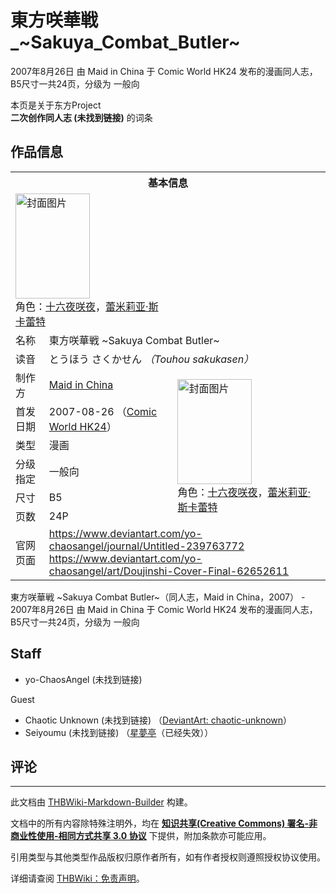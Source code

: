 # 東方咲華戦_~Sakuya_Combat_Butler~

<!-- source html: G:\repos\THBWiki-Markdown-Builder\THBWikiMarkdown\Temp\main\4\4a\ns0%3A%E6%9D%B1%E6%96%B9%E5%92%B2%E8%8F%AF%E6%88%A6_%7ESakuya_Combat_Butler%7E.html -->

2007年8月26日 由 Maid in China 于 Comic World HK24 发布的漫画同人志，B5尺寸一共24页，分级为 一般向

本页是关于东方Project  
 **二次创作同人志 (未找到链接)** 的词条
## 作品信息

<table><tbody><tr><th colspan="3">基本信息</th></tr><tr><td class="cover-artwork-mobile" colspan="2"><a href="./文件-東方咲華戦_~Sakuya_Combat_Butler~封面.jpg.md" class="image" title="封面图片"><img alt="封面图片" src="https://upload.thwiki.cc/thumb/2/27/%E6%9D%B1%E6%96%B9%E5%92%B2%E8%8F%AF%E6%88%A6_~Sakuya_Combat_Butler~%E5%B0%81%E9%9D%A2.jpg/119px-%E6%9D%B1%E6%96%B9%E5%92%B2%E8%8F%AF%E6%88%A6_~Sakuya_Combat_Butler~%E5%B0%81%E9%9D%A2.jpg" decoding="async" loading="lazy" width="119" height="168" srcset="https://upload.thwiki.cc/thumb/2/27/%E6%9D%B1%E6%96%B9%E5%92%B2%E8%8F%AF%E6%88%A6_~Sakuya_Combat_Butler~%E5%B0%81%E9%9D%A2.jpg/178px-%E6%9D%B1%E6%96%B9%E5%92%B2%E8%8F%AF%E6%88%A6_~Sakuya_Combat_Butler~%E5%B0%81%E9%9D%A2.jpg 1.5x, https://upload.thwiki.cc/thumb/2/27/%E6%9D%B1%E6%96%B9%E5%92%B2%E8%8F%AF%E6%88%A6_~Sakuya_Combat_Butler~%E5%B0%81%E9%9D%A2.jpg/238px-%E6%9D%B1%E6%96%B9%E5%92%B2%E8%8F%AF%E6%88%A6_~Sakuya_Combat_Butler~%E5%B0%81%E9%9D%A2.jpg 2x" data-file-width="647" data-file-height="914"></a><div class="cover-char">角色：<a href="/%E5%8D%81%E5%85%AD%E5%A4%9C%E5%92%B2%E5%A4%9C" title="十六夜咲夜">十六夜咲夜</a>，<a href="./蕾米莉亚·斯卡蕾特.md" title="蕾米莉亚·斯卡蕾特">蕾米莉亚·斯卡蕾特</a></div></td>
</tr><tr><td class="label">名称</td><td colspan="2"> 東方咲華戦 ~Sakuya Combat Butler~ </td></tr><tr><td class="label">读音</td><td colspan="2"> とうほう さくかせん <i>（Touhou sakukasen）</i> </td></tr><tr><td class="label">制作方</td><td><a href="./Maid_in_China.md" title="Maid in China">Maid in China</a></td><td class="cover-artwork" rowspan="6" style="min-width:168px;"><a href="./文件-東方咲華戦_~Sakuya_Combat_Butler~封面.jpg.md" class="image" title="封面图片"><img alt="封面图片" src="https://upload.thwiki.cc/thumb/2/27/%E6%9D%B1%E6%96%B9%E5%92%B2%E8%8F%AF%E6%88%A6_~Sakuya_Combat_Butler~%E5%B0%81%E9%9D%A2.jpg/119px-%E6%9D%B1%E6%96%B9%E5%92%B2%E8%8F%AF%E6%88%A6_~Sakuya_Combat_Butler~%E5%B0%81%E9%9D%A2.jpg" decoding="async" loading="lazy" width="119" height="168" srcset="https://upload.thwiki.cc/thumb/2/27/%E6%9D%B1%E6%96%B9%E5%92%B2%E8%8F%AF%E6%88%A6_~Sakuya_Combat_Butler~%E5%B0%81%E9%9D%A2.jpg/178px-%E6%9D%B1%E6%96%B9%E5%92%B2%E8%8F%AF%E6%88%A6_~Sakuya_Combat_Butler~%E5%B0%81%E9%9D%A2.jpg 1.5x, https://upload.thwiki.cc/thumb/2/27/%E6%9D%B1%E6%96%B9%E5%92%B2%E8%8F%AF%E6%88%A6_~Sakuya_Combat_Butler~%E5%B0%81%E9%9D%A2.jpg/238px-%E6%9D%B1%E6%96%B9%E5%92%B2%E8%8F%AF%E6%88%A6_~Sakuya_Combat_Butler~%E5%B0%81%E9%9D%A2.jpg 2x" data-file-width="647" data-file-height="914"></a><div class="cover-char">角色：<a href="/%E5%8D%81%E5%85%AD%E5%A4%9C%E5%92%B2%E5%A4%9C" title="十六夜咲夜">十六夜咲夜</a>，<a href="./蕾米莉亚·斯卡蕾特.md" title="蕾米莉亚·斯卡蕾特">蕾米莉亚·斯卡蕾特</a></div></td>
</tr><tr><td class="label">首发日期</td><td>2007-08-26&#160;（<a href="/展会作品列表?e=Comic+World+HK%2324">Comic World HK24</a>）</td></tr><tr><td class="label">类型</td><td>漫画</td></tr><tr><td class="label">分级指定</td><td>一般向</td></tr><tr><td class="label">尺寸</td><td>B5</td></tr><tr><td class="label">页数</td><td>24P</td></tr>
<tr><td class="label">官网页面</td><td colspan="2"><a rel="nofollow" class="external free" href="https://www.deviantart.com/yo-chaosangel/journal/Untitled-239763772">https://www.deviantart.com/yo-chaosangel/journal/Untitled-239763772</a><br><a rel="nofollow" class="external free" href="https://www.deviantart.com/yo-chaosangel/art/Doujinshi-Cover-Final-62652611">https://www.deviantart.com/yo-chaosangel/art/Doujinshi-Cover-Final-62652611</a></td></tr></tbody></table>

東方咲華戦 ~Sakuya Combat Butler~（同人志，Maid in China，2007） - 2007年8月26日 由 Maid in China 于 Comic World HK24 发布的漫画同人志，B5尺寸一共24页，分级为 一般向
## Staff
- yo-ChaosAngel (未找到链接)

Guest

- Chaotic Unknown (未找到链接) （[DeviantArt: chaotic-unknown](https://www.deviantart.com/chaotic-unknown)）
- Seiyoumu (未找到链接) （[星夢亭](http://staryume.net)（已经失效））

## 评论




---

此文档由 [THBWiki-Markdown-Builder](https://github.com/Delsin-Yu/THBWiki-Markdown-Builder) 构建。

文档中的所有内容除特殊注明外，均在 [**知识共享(Creative Commons) 署名-非商业性使用-相同方式共享 3.0 协议**](https://creativecommons.org/licenses/by-sa/3.0/deed.zh-hans) 下提供，附加条款亦可能应用。

引用类型与其他类型作品版权归原作者所有，如有作者授权则遵照授权协议使用。

详细请查阅 [THBWiki：免责声明](https://thbwiki.cc/THBWiki:%E5%85%8D%E8%B4%A3%E5%A3%B0%E6%98%8E)。

